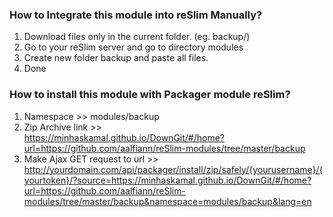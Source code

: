 ### How to Integrate this module into reSlim Manually?

1. Download files only in the current folder. (eg. backup/)
2. Go to your reSlim server and go to directory modules
3. Create new folder backup and paste all files.
4. Done

### How to install this module with Packager module reSlim?

1. Namespace >> modules/backup 
2. Zip Archive link >> <br>https://minhaskamal.github.io/DownGit/#/home?url=https://github.com/aalfiann/reSlim-modules/tree/master/backup
3. Make Ajax GET request to url >> <br>http://yourdomain.com/api/packager/install/zip/safely/{yourusername}/{yourtoken}/?source=https://minhaskamal.github.io/DownGit/#/home?url=https://github.com/aalfiann/reSlim-modules/tree/master/backup&namespace=modules/backup&lang=en